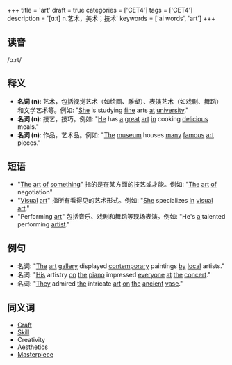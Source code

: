 +++
title = 'art'
draft = true
categories = ['CET4']
tags = ['CET4']
description = '[ɑːt] n.艺术，美术；技术'
keywords = ['ai words', 'art']
+++

## 读音
/ɑːrt/

## 释义
- **名词 (n)**: 艺术，包括视觉艺术（如绘画、雕塑）、表演艺术（如戏剧、舞蹈）和文学艺术等。例如: "[She](/zh/post/she/) is studying [fine](/zh/post/fine/) arts [at](/zh/post/at/) [university](/zh/post/university/)."
- **名词 (n)**: 技艺，技巧。例如: "[He](/zh/post/he/) has [a](/zh/post/a/) [great](/zh/post/great/) [art](/zh/post/art/) [in](/zh/post/in/) cooking [delicious](/zh/post/delicious/) meals."
- **名词 (n)**: 作品，艺术品。例如: "[The](/zh/post/the/) [museum](/zh/post/museum/) houses [many](/zh/post/many/) [famous](/zh/post/famous/) [art](/zh/post/art/) pieces."

## 短语
- "[The](/zh/post/the/) [art](/zh/post/art/) [of](/zh/post/of/) [something](/zh/post/something/)" 指的是在某方面的技艺或才能。例如: "[The](/zh/post/the/) [art](/zh/post/art/) [of](/zh/post/of/) negotiation"
- "[Visual](/zh/post/visual/) [art](/zh/post/art/)" 指所有看得见的艺术形式。例如: "[She](/zh/post/she/) specializes [in](/zh/post/in/) [visual](/zh/post/visual/) [art](/zh/post/art/)."
- "Performing [art](/zh/post/art/)" 包括音乐、戏剧和舞蹈等现场表演。例如: "He's [a](/zh/post/a/) talented performing [artist](/zh/post/artist/)."

## 例句
- 名词: "[The](/zh/post/the/) [art](/zh/post/art/) [gallery](/zh/post/gallery/) displayed [contemporary](/zh/post/contemporary/) paintings [by](/zh/post/by/) [local](/zh/post/local/) artists."
- 名词: "[His](/zh/post/his/) artistry [on](/zh/post/on/) [the](/zh/post/the/) [piano](/zh/post/piano/) impressed [everyone](/zh/post/everyone/) [at](/zh/post/at/) [the](/zh/post/the/) [concert](/zh/post/concert/)."
- 名词: "[They](/zh/post/they/) admired [the](/zh/post/the/) intricate [art](/zh/post/art/) [on](/zh/post/on/) [the](/zh/post/the/) [ancient](/zh/post/ancient/) [vase](/zh/post/vase/)."

## 同义词
- [Craft](/zh/post/craft/)
- [Skill](/zh/post/skill/)
- Creativity
- Aesthetics
- [Masterpiece](/zh/post/masterpiece/)
